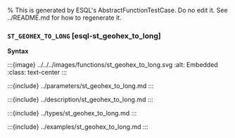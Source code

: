 % This is generated by ESQL's AbstractFunctionTestCase. Do no edit it. See ../README.md for how to regenerate it.

### `ST_GEOHEX_TO_LONG` [esql-st_geohex_to_long]

**Syntax**

:::{image} ../../../images/functions/st_geohex_to_long.svg
:alt: Embedded
:class: text-center
:::


:::{include} ../parameters/st_geohex_to_long.md
:::

:::{include} ../description/st_geohex_to_long.md
:::

:::{include} ../types/st_geohex_to_long.md
:::

:::{include} ../examples/st_geohex_to_long.md
:::
